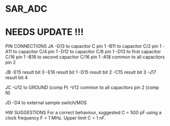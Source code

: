 # SAR_ADC
# NEEDS UPDATE !!!
PIN CONNECTIONS
JA
  -G13 to capacitor C pin 1
  -B11 to capacitor C/2 pin 1
  -A11 to capacitor C/4 pin 1
  -D12 to capacitor C/8 pin 1
  -D13 to first capacitor C/16 pin 1
  -B18 to second capacitor C/16 pin 1
  -A18 common to all capacitors pin 2

JB
  -E15 result bit 0
  -E16 result bit 1
  -D15 result bit 2
  -C15 result bit 3
  -J17 result bit 4

JC
  -U12 to GROUND (comp P)
  -V12 common to all capacitors pin 2 (comp N)

JD
  -D4 to external sample switch/MOS


HW SUGGESTIONS
For a correct behaviour, suggested C = 500 pF using a clock frequency F = 1 MHz. Upper limit C = 1 nF.
